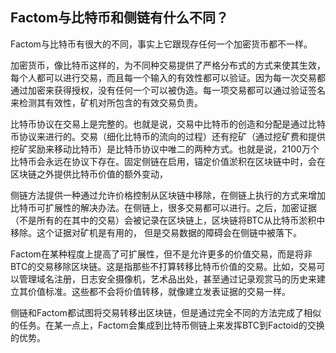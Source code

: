 ## Factom与比特币和侧链有什么不同？Factom与比特币有很大的不同，事实上它跟现存任何一个加密货币都不一样。加密货币，像比特币这样的，为不同种交易提供了严格分布式的方式来使其生效，每个人都可以进行交易，而且每一个输入的有效性都可以验证。因为每一次交易都通过加密来获得授权，没有任何一个可以被伪造。每一项交易都可以通过验证签名来检测其有效性，矿机对所包含的有效交易负责。比特币协议在交易上是完整的。也就是说，交易中比特币的创造和分配是通过比特币协议来进行的。交易（细化比特币的流向的过程）还有挖矿（通过挖矿费和提供挖矿奖励来移动比特币）是比特币协议中唯二的两种方式。也就是说，2100万个比特币会永远在协议下存在。固定侧链在启用，锚定价值淤积在区块链中时，会在区块链之外提供比特币价值的额外变动，侧链方法提供一种通过允许价格控制从区块链中移除，在侧链上执行的方式来增加比特币可扩展性的解决办法。在侧链上，很多交易都可以进行。之后，加密证据（不是所有的在其中的交易）会被记录在区块链上，区块链将BTC从比特币淤积中移除。这个证据对矿机是有用的， 但是交易数据的障碍会在侧链中被落下。Factom在某种程度上提高了可扩展性，但不是允许更多的价值交易，而是将非BTC的交易移除区块链。这是指那些不打算转移比特币价值的交易。比如，交易可以管理域名注册，日志安全摄像机，艺术品出处，甚至通过记录观赏马的历史来建立其价值标准。这些都不会将价值转移，就像建立发表证据的交易一样。侧链和Factom都试图将交易转移出区块链，但是通过完全不同的方法完成了相似的任务。在某一点上，Factom会集成到比特币侧链上来发挥BTC到Factoid的交换的优势。

